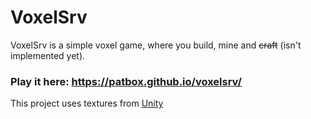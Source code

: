 # VoxelSrv
VoxelSrv is a simple voxel game, where you build, mine and ~~craft~~ (isn't implemented yet).

### Play it here: https://patbox.github.io/voxelsrv/

This project uses textures from [Unity](https://github.com/CyanideX/Unity)

